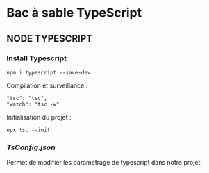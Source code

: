# Bac à sable TypeScript

## NODE TYPESCRIPT

### Install Typescript
```
npm i typescript --save-dev
```
Compilation et surveillance :
```
"tsc": "tsc",
"watch": "tsc -w"
```
Initialisation du projet :
```
npx tsc --init
```
### *_TsConfig.json_* 
Permet de modifier les parametrage de typescript dans notre projet.